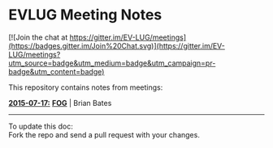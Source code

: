 EVLUG Meeting Notes
===================

[![Join the chat at https://gitter.im/EV-LUG/meetings](https://badges.gitter.im/Join%20Chat.svg)](https://gitter.im/EV-LUG/meetings?utm_source=badge&utm_medium=badge&utm_campaign=pr-badge&utm_content=badge)

This repository contains notes from meetings:  

[**2015-07-17:**][1] [**FOG**][2] | Brian Bates  


---
To update this doc:  
Fork the repo and send a pull request with your changes.

[1]: https://github.com/EV-LUG/meetings/blob/master/july-2015.md
[2]: https://www.fogproject.org/
